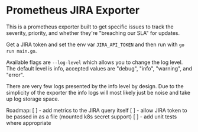 # Prometheus JIRA Exporter

This is a prometheus exporter built to get specific issues to track the severity, priority, and whether they're "breaching our SLA" for updates.

Get a JIRA token and set the env var `JIRA_API_TOKEN` and then run with `go run main.go`.

Available flags are `--log-level` which allows you to change the log level. The default level is info, accepted values are "debug", "info", "warning", and "error". 

There are very few logs presented by the info level by design. Due to the simplicity of the exporter the info logs will most likely just be noise and take up log storage space.

Roadmap:
[ ] - add metrics to the JIRA query itself
[ ] - allow JIRA token to be passed in as a file (mounted k8s secret support)
[ ] - add unit tests where appropriate
